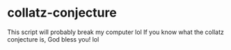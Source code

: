 # collatz-conjecture
This script will probably break my computer lol If you know what the collatz conjecture is, God bless you! lol
